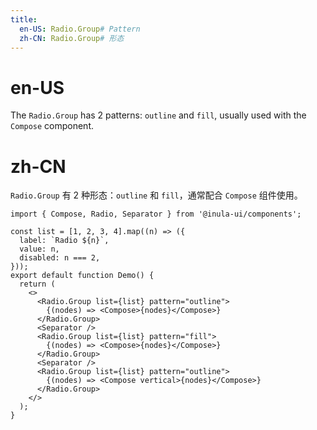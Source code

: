 ```yaml
---
title:
  en-US: Radio.Group# Pattern
  zh-CN: Radio.Group# 形态
---
```


# en-US

The `Radio.Group` has 2 patterns: `outline` and `fill`, usually used with the `Compose` component.

# zh-CN

`Radio.Group` 有 2 种形态：`outline` 和 `fill`，通常配合 `Compose` 组件使用。

```tsx
import { Compose, Radio, Separator } from '@inula-ui/components';

const list = [1, 2, 3, 4].map((n) => ({
  label: `Radio ${n}`,
  value: n,
  disabled: n === 2,
}));
export default function Demo() {
  return (
    <>
      <Radio.Group list={list} pattern="outline">
        {(nodes) => <Compose>{nodes}</Compose>}
      </Radio.Group>
      <Separator />
      <Radio.Group list={list} pattern="fill">
        {(nodes) => <Compose>{nodes}</Compose>}
      </Radio.Group>
      <Separator />
      <Radio.Group list={list} pattern="outline">
        {(nodes) => <Compose vertical>{nodes}</Compose>}
      </Radio.Group>
    </>
  );
}
```
